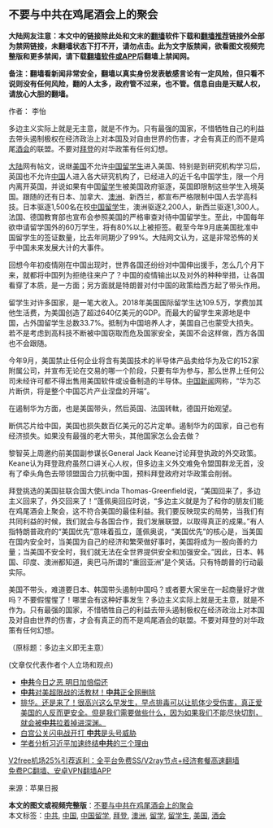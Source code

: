  <h2>不要与中共在鸡尾酒会上的聚会</h2> <p class="notice"><b>大陆网友注意：本文中的链接除此处和文末的<a href="https://github.com/bannedbook/fanqiang" >翻墙</a>软件下载和<a href="https://github.com/killgcd/justmysocks/blob/master/README.md">翻墙推荐</a>链接外全部为禁网链接，未翻墙状态下打不开，请勿点击。此为文字版禁闻，欲看图文视频完整版和更多禁闻，请下载<a href="https://github.com/bannedbook/fanqiang">翻墙软件或APP</a>后翻墙上禁闻网。</p><p>备注：翻墙看新闻非常安全，翻墙以真实身份发表敏感言论有一定风险，但只看不说则没有任何风险，翻的人太多，政府管不过来，也不管。信息自由是天赋人权，请放心大胆的翻墙。</b></p>  <div class="entry"> <p>作者： 李怡</p> <p id="summary">多边主义实际上就是无主意，就是不作为。只有最强的国家，不惜牺牲自己的利益去带头遏制极权在经济政治上对本国及对自由世界的伤害，才会有真正的而不是鸡尾<a href="https://www.bannedbook.org/bnews/tag/%E9%85%92%E4%BC%9A/" class="st_tag internal_tag" rel="tag" title="标签 酒会 下的日志">酒会</a>的联盟。不要对<a href="https://www.bannedbook.org/bnews/tag/%e6%8b%9c%e7%99%bb/" class="st_tag internal_tag" rel="tag" title="标签 拜登 下的日志">拜登</a>的对华政策有任何幻想。</p> <p id="conimg"><span class='wp_keywordlink_affiliate'><a href="https://www.bannedbook.org/" title="大陆" target="_blank">大陆</a></span>网有帖文，说继<a href="https://www.bannedbook.org/bnews/tag/%e7%be%8e%e5%9b%bd/" class="st_tag internal_tag" rel="tag" title="标签 美国 下的日志">美国</a>不允许<span class='wp_keywordlink_affiliate'><a href="https://www.bannedbook.org/" title="中国" target="_blank">中国</a></span><a href="https://www.bannedbook.org/bnews/tag/%e7%95%99%e5%ad%a6%e7%94%9f/" class="st_tag internal_tag" rel="tag" title="标签 留学生 下的日志">留学生</a>进入美国、特别是到研究机构学习后，英国也不允许<a href="https://www.bannedbook.org/bnews/tag/%E4%B8%AD%E5%9B%BD/" class="st_tag internal_tag" rel="tag" title="标签 中国 下的日志">中国</a>人进入各大研究机构了，已经进入的近千名中国学生，限一个月内离开英国，并说如果有中国<a href="https://www.bannedbook.org/bnews/tag/%E7%95%99%E5%AD%A6/" class="st_tag internal_tag" rel="tag" title="标签 留学 下的日志">留学</a>生被美国政府驱逐，英国即限制这些学生入境英国。跟随的还有日本、加拿大、<a href="https://www.bannedbook.org/bnews/tag/%e6%be%b3%e6%b4%b2/" class="st_tag internal_tag" rel="tag" title="标签 澳洲 下的日志">澳洲</a>、新西兰，都宣布严格限制中国人去学高科技。日本驱逐1,500名在校<a href="https://www.bannedbook.org/bnews/tag/%E4%B8%AD%E5%9B%BD%E7%95%99%E5%AD%A6/" class="st_tag internal_tag" rel="tag" title="标签 中国留学 下的日志">中国留学</a>生，澳洲驱逐2,200人，新西兰驱逐1,300人。法国、德国教育部也宣布会参照美国的严格审查对待中国留学生。至此，中国每年欲申请留学国外的60万学生，将有80%以上被拒签。截至今年9月底美国批准中国留学生的签证数量，比去年同期少了99%。大陆网文认为，这是非常恐怖的关乎中国未来发展大计的大事件。</p>  <p>回想今年初疫情刚在中国出现时，世界各国还纷纷对中国伸出援手，怎么几个月下来，就都将中国列为拒绝往来户了？中国的疫情输出以及对外的种种举措，让各国看穿了本质，是一方面；另方面就是特朗普对付中国的政策给西方起了带头作用。</p> <p>留学生对许多国家，是一笔大收入。2018年美国国际留学生达109.5万，学费加其他生活费，为美国创造了超过640亿美元的GDP。而最大的留学生来源地是中国，占外国留学生总数33.7%。抵制为中国培养人才，美国自己也蒙受大损失。若不是考虑到高科技不断被中国窃取而危及国家安全，美国不会这样做，西方各国也不会跟随。</p> <p>今年9月，美国禁止任何企业将含有美国技术的半导体产品卖给华为及它的152家附属公司，并宣布无论在交易的哪一个阶段，只要有华为参与，那么世界上任何公司未经许可都不得出售用美国软件或设备制造的半导体。<span class='wp_keywordlink_affiliate'><a href="https://www.bannedbook.org/bnews/cnnews/" title="中国新闻">中国新闻</a></span>网称，“华为芯片断供，将是整个中国芯片产业涅盘的开端”。</p>  <p>在遏制华为方面，也是美国带头，然后英国、法国转軚，德国开始观望。</p> <p>断供芯片给中国，美国也损失数百亿美元的芯片定单。遏制华为的国家，自己也有经济损失。如果没有最强的老大带头，其他国家怎么会去做？</p> <p>黎智英上周邀约前美国副参谋长General Jack Keane讨论拜登执政的外交政策。Keane认为拜登政府虽然口讲关心人权，但多边主义外交难免令盟国群龙无首，没有了牵头角色去带领盟国合力抗衡中国，预料拜登政府对华政策会削弱。</p>  <p>拜登挑选的美国驻联合国大使Linda Thomas-Greenfield说，“美国回来了，多边主义回来了，外交回来了！”蓬佩奥回应时说，“多边主义就是为了和你的朋友们能在鸡尾酒会上聚会，这不符合美国的最佳利益。我们要反映现实的局势，当我们有共同利益的时候，我们就会与各国合作，我们发展联盟，以取得真正的成果。”有人指特朗普政府的“美国优先”意味着孤立，蓬佩奥说，“美国优先”的核心是，当美国在国内安全时，当美国为自己的经济和繁荣做好事时，美国将成为一股向善的力量；当美国不安全时，我们就无法在全世界提供安全和加强安全。”因此，日本、韩国、印度、澳洲都知道，奥巴马所谓的“重回亚洲”是个笑话。只有特朗普的行动最实际。</p> <p>美国不带头，难道要日本、韩国带头遏制中国吗？或者要大家坐在一起商量好才做吗？不要假惺惺了！哪里会有这种好事发生？多边主义实际上就是无主意，就是不作为。只有最强的国家，不惜牺牲自己的利益去带头遏制极权在经济政治上对本国及对自由世界的伤害，才会有真正的而不是鸡尾酒会的联盟。不要对拜登的对华政策有任何幻想。</p> <p>（原标题：多边主义即无主意）</p>  <p>(文章仅代表作者个人立场和观点)</p> <ul class='op-related-articles' title='相关阅读'> <li><a href='https://www.bannedbook.org/bnews/comments/20201206/1442966.html' target='_blank'><b>中共</b>今日之恶 明日加倍偿还</a></li> <li><a href='https://www.bannedbook.org/bnews/cbnews/20201206/1442958.html' target='_blank'><b>中共</b>对美超限战的活教材！<b>中共</b>正全网删除</a></li> <li><a href='https://www.bannedbook.org/bnews/bannedvideo/20201206/1442946.html' target='_blank'>排华。还是来了！很高兴这么早发生，早点排毒可以让肌体少受伤害，真正爱美国的人反而更安全。但是我们需要做些什么，因为如果我们不能尽快切割，就会被<b>中共</b>拉着掉进深渊。</a></li> <li><a href='https://www.bannedbook.org/bnews/cnnews/20201206/1442939.html' target='_blank'>白宫公关闪电战开打 <b>中共</b>是头号威胁</a></li> <li><a href='https://www.bannedbook.org/bnews/comments/20201206/1442931.html' target='_blank'>学者分析习近平加速终结<b>中共</b>的三个理由</a></li> </ul> <p class="texttj"> <a href="https://github.com/bannedbook/fanqiang/wiki/V2ray%E6%9C%BA%E5%9C%BA" target="_blank">V2free机场25%引荐返利：全平台免费SS/V2ray节点+经济套餐高速翻墙</a><br/> <a href="https://github.com/bannedbook/fanqiang/wiki/%E7%A6%81%E9%97%BB%E7%BD%91%E5%AE%89%E5%8D%93%E7%BF%BB%E5%A2%99%E6%96%B0%E9%97%BBAPP" target="_blank">免费PC翻墙、安卓VPN翻墙APP</a></p><p> 来源：苹果日报 </p><a name='sharetosocial'></a>       <div><b>本文的图文或视频完整版</b>：<a href='https://www.bannedbook.org/bnews/comments/20201206/1442967.html'>不要与中共在鸡尾酒会上的聚会</a></div>  </div><!--END ENTRY--> <div class="postfooter"> <div>本文标签：<a href="https://www.bannedbook.org/bnews/tag/%e4%b8%ad%e5%85%b1/" rel="tag">中共</a>, <a href="https://www.bannedbook.org/bnews/tag/%E4%B8%AD%E5%9B%BD/" rel="tag">中国</a>, <a href="https://www.bannedbook.org/bnews/tag/%E4%B8%AD%E5%9B%BD%E7%95%99%E5%AD%A6/" rel="tag">中国留学</a>, <a href="https://www.bannedbook.org/bnews/tag/%e6%8b%9c%e7%99%bb/" rel="tag">拜登</a>, <a href="https://www.bannedbook.org/bnews/tag/%e6%be%b3%e6%b4%b2/" rel="tag">澳洲</a>, <a href="https://www.bannedbook.org/bnews/tag/%E7%95%99%E5%AD%A6/" rel="tag">留学</a>, <a href="https://www.bannedbook.org/bnews/tag/%e7%95%99%e5%ad%a6%e7%94%9f/" rel="tag">留学生</a>, <a href="https://www.bannedbook.org/bnews/tag/%e7%be%8e%e5%9b%bd/" rel="tag">美国</a>, <a href="https://www.bannedbook.org/bnews/tag/%E9%85%92%E4%BC%9A/" rel="tag">酒会</a></div>  </div><!--END POSTFOOTER--> 